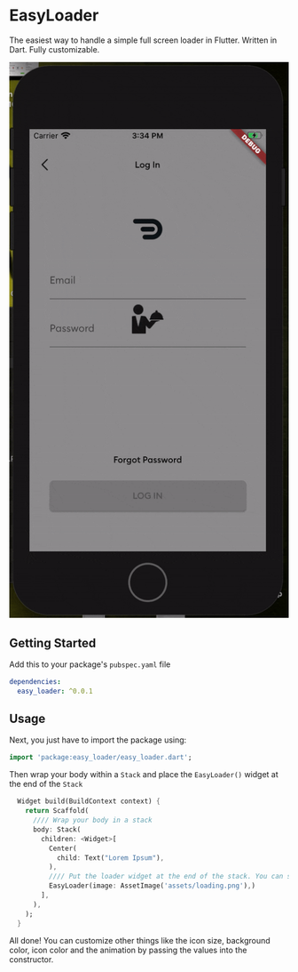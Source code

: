 # EasyLoader

The easiest way to handle a simple full screen loader in Flutter. Written in Dart. Fully customizable.

![Screenshot](https://raw.githubusercontent.com/aligorithm/assets/master/ezgif-3-faf66acba323.gif)
## Getting Started

Add this to your package's `pubspec.yaml` file

```yaml
dependencies:
  easy_loader: ^0.0.1
```

## Usage

Next, you just have to import the package using:

```dart
import 'package:easy_loader/easy_loader.dart';
```

Then wrap your body within a `Stack` and place the `EasyLoader()` widget at the end of the `Stack`

```dart
  Widget build(BuildContext context) {
    return Scaffold(
      //// Wrap your body in a stack
      body: Stack(
        children: <Widget>[
          Center(
            child: Text("Lorem Ipsum"),
          ),
          //// Put the loader widget at the end of the stack. You can set it to appear based on a boolean. E.g. a loading flag.
          EasyLoader(image: AssetImage('assets/loading.png'),)
        ],
      ),
    );
  }
```

All done! You can customize other things like the icon size, background color, icon color and the animation by passing the values into the constructor.
